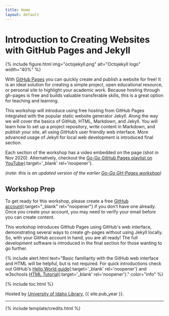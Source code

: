 ```yaml
---
title: Home
layout: default
---
```


# Introduction to Creating Websites with GitHub Pages and Jekyll

{% include figure.html img="octojekyll.png" alt="Octojekyll logo" width="40%" %}

With [GitHub Pages](https://pages.github.com/) you can quickly create and publish a website for free! 
It is an ideal solution for creating a simple project, open educational resource, or personal site to highlight your academic work. 
Because hosting through gh-pages is free and builds valuable transferable skills, this is a great option for teaching and learning.

This workshop will introduce using free hosting from GitHub Pages integrated with the popular static website generator Jekyll. 
Along the way we will cover the basics of GitHub, HTML, Markdown, and Jekyll. 
You will learn how to set up a project repository, write content in Markdown, and publish your site, all using GitHub’s user friendly web interface. 
More advanced usage of Jekyll for local web development is introduced final section.

Each section of the workshop has a video embedded on the page (shot in Nov 2020).
Alternatively, checkout the [Go-Go GitHub Pages playlist on YouTube](https://www.youtube.com/playlist?list=PL3MdArvT5LVdkeEZ6x6feSMRjYjoMVEUZ){:target='_blank' rel='noopener'}.

*(note: this is an updated version of the earlier [Go-Go GH-Pages workshop](https://evanwill.github.io/go-go-ghpages/))*

## Workshop Prep

To get ready for this workshop, please create a free [GitHub account](https://github.com/join){:target="_blank" rel="noopener"} if you don't have one already.
Once you create your account, you may need to verify your email before you can create content.

This workshop introduces GitHub Pages using GitHub's web interface, demonstrating several ways to create gh-pages without using Jekyll locally.
So, with your GitHub account in hand, you are all ready!
The full development software is introduced in the final section for those wanting to go further.

{% include alert.html text="Basic familiarity with the GitHub web interface and HTML will be helpful, but is not required. 
For quick introductions check out GitHub's [Hello World guide](https://guides.github.com/activities/hello-world/){:target='_blank' rel='noopener'} and w3schools [HTML Tutorial](https://www.w3schools.com/html/default.asp){:target='_blank' rel='noopener'}." color="info" %}

{% include toc.html %}

Hosted by [University of Idaho Library](http://www.lib.uidaho.edu/), {{ site.pub_year }}.

------

{% include template/credits.html %}
